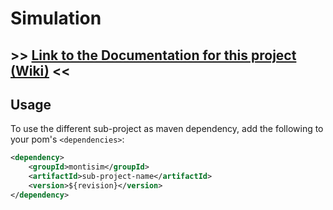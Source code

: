 # Simulation

## >> [Link to the Documentation for this project (Wiki)](https://git.rwth-aachen.de/monticore/EmbeddedMontiArc/simulators/simulation/-/wikis/home)  <<

## Usage

To use the different sub-project as maven dependency, add the following to your pom's `<dependencies>`:

```xml
<dependency>
    <groupId>montisim</groupId>
    <artifactId>sub-project-name</artifactId>
    <version>${revision}</version>
</dependency>
```
